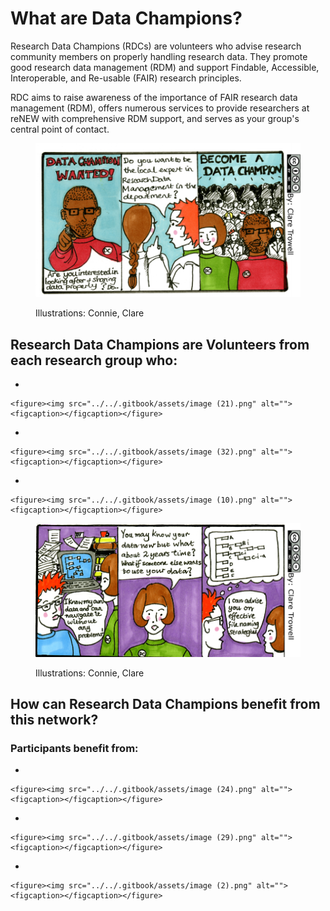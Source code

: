 # What are Data Champions?

Research Data Champions (RDCs) are volunteers who advise research community members on properly handling research data. They promote good research data management (RDM) and support Findable, Accessible, Interoperable, and Re-usable (FAIR) research principles.

RDC aims to raise awareness of the importance of FAIR research data management (RDM), offers numerous services to provide researchers at reNEW with comprehensive RDM support, and serves as your group's central point of contact.

<figure><img src="../../.gitbook/assets/2.png" alt=""><figcaption><p>Illustrations: Connie, Clare</p></figcaption></figure>

## Research Data Champions are Volunteers from each research group who:

*

    <figure><img src="../../.gitbook/assets/image (21).png" alt=""><figcaption></figcaption></figure>
*

    <figure><img src="../../.gitbook/assets/image (32).png" alt=""><figcaption></figcaption></figure>
*

    <figure><img src="../../.gitbook/assets/image (10).png" alt=""><figcaption></figcaption></figure>

<figure><img src="../../.gitbook/assets/image (8).png" alt=""><figcaption><p>Illustrations: Connie, Clare</p></figcaption></figure>

## How can Research Data Champions benefit from this network?

### Participants benefit from:

*

    <figure><img src="../../.gitbook/assets/image (24).png" alt=""><figcaption></figcaption></figure>
*

    <figure><img src="../../.gitbook/assets/image (29).png" alt=""><figcaption></figcaption></figure>
*

    <figure><img src="../../.gitbook/assets/image (2).png" alt=""><figcaption></figcaption></figure>
